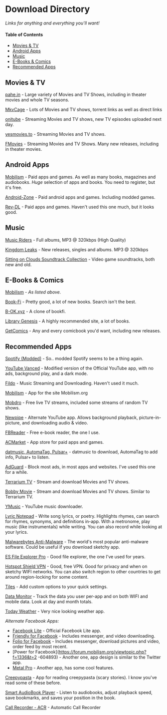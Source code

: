 # Download Directory

 *Links for anything and everything you'll want!*

#### Table of Contents

- [Movies & TV](#movies--tv)
- [Android Apps](#android-apps)
- [Music](#music)
- [E-Books & Comics](#e-books--comics)
- [Recommended Apps](#recommended-apps)

## Movies & TV

[pahe.in](pahe.in) - Large variety of Movies and TV Shows, including in theater movies and whole TV seasons.

[MkvCage](mkvcage.ws) - Lots of Movies and TV shows, torrent links as well as direct links 

[onitube](onitube.com) - Streaming Movies and TV shows, new TV episodes uploaded next day.

[yesmovies.to](yesmovies.to) - Streaming Movies and TV shows.

[FMovies](fmovies.se) - Streaming Movies and TV Shows. Many new releases, including in theater movies.

## Android Apps

[Mobilism](mobilism.org) - Paid apps and games. As well as many books, magazines and audiobooks. *Huge* selection of apps and books. You need to register, but it's free.

[Android-Zone](android-zone.ws) - Paid android apps and games. Including modded games.

[Rev-DL](revdl.com) - Paid apps and games. Haven't used this one much, but it looks good.

## Music

[Music Riders](musicriders.blogspot.com) - Full albums, MP3 @ 320kbps (High Quality)

[Kingdom Leaks](kingdom-leaks.com) - New releases, singles and albums. MP3 @ 320kbps

[Sitting on Clouds Soundtrack Collection](http://sittingoncloudsost.com/ost/last-added/) - Video game soundtracks, both new and old. 

## E-Books & Comics

[Mobilism](mobilism.org) - *As listed above.*

[Book-Fi](en.bookfi.net) - Pretty good, a lot of new books. Search isn't the best.

[B-OK.xyz](b-ok.xyz) - A clone of bookfi.

[Library Genesis](libgen.io) - A highly recommended site, a lot of books.

[GetComics](getcomics.info) - Any and every comicbook you'd want, including new releases. 



## Recommended Apps

[Spotify (Modded)](https://forum.mobilism.org/viewtopic.php?t=2605291) - So.. modded Spotify seems to be a thing again.

[YouTube Vanced](https://forum.mobilism.org/viewtopic.php?f=429&t=2609775) - Modified version of the Official YouTube app, with no ads, background play, and a dark mode.

[Fildo](https://fildo.net/android/en/) - Music Streaming and Downloading. Haven't used it much.

[Mobilism](https://forum.mobilism.org/viewtopic.php?t=214777) - App for the site Mobilism.org

[Mobdro](https://www.mobdro.to/) - Free live TV streams, included some streams of random TV shows.

[Newpipe](https://f-droid.org/en/packages/org.schabi.newpipe/) - Alternate YouTube app. Allows background playback, picture-in-picture, and downloading audio & video.

[FBReader](https://play.google.com/store/apps/details?id=org.geometerplus.zlibrary.ui.android&hl=en_US) - Free e-book reader, the one I use.

[ACMarket](https://acmarket.net/) - App store for paid apps and games. 

[datmusic, AutomaTag, Pulsar+](https://goo.gl/V4fap3) - datmusic to download, AutomaTag to add info, Pulsar+ to listen.

[AdGuard](https://forum.mobilism.org/viewtopic.php?f=437&t=2539184&hilit=AdGuard) - Block most ads, in most apps and websites. I've used this one for a while.

[Terrarium TV](https://forum.mobilism.org/viewtopic.php?f=429&t=2590758&hilit=Terrarium+TV) - Stream and download Movies and TV shows.

[Bobby Movie](https://forum.mobilism.org/viewtopic.php?f=429&t=2608448) - Stream and download Movies and TV shows. Similar to Terrarium TV.

[YMusic](https://forum.mobilism.org/viewtopic.php?f=429&t=2586052&hilit=YMusic) - YouTube music downloader. 

[Lyric Notepad](https://forum.mobilism.org/viewtopic.php?f=1332&t=2608115) - Write song lyrics, or poetry. Highlights rhymes, can search for rhymes, synonyms, and definitions in-app. With a metronome, play music (like instrumentals) while writing. You can also record while looking at your lyrics.

[Malwarebytes Anti-Malware](https://forum.mobilism.org/viewtopic.php?f=437&t=2601106) - The world's most popular anti-malware software. Could be useful if you download sketchy app.

[ES File Explorer Pro](https://forum.mobilism.org/viewtopic.php?f=438&t=2529048) - Good file explorer, the one I've used for years.

[Hotspot Shield VPN](https://forum.mobilism.org/viewtopic.php?f=428&t=2585174) - Good, free VPN. Good for privacy and when on sketchy WIFI networks. You can also switch region to other countries to get around region-locking for some content.

[Tiles](https://forum.mobilism.org/viewtopic.php?f=438&t=2511333) - Add custom options to your quick settings.

[Data Monitor](https://forum.mobilism.org/viewtopic.php?f=428&t=2603556) - Track the data you user per-app and on both WIFI and mobile data. Look at day and month totals.

[Today Weather](https://forum.mobilism.org/viewtopic.php?f=442&t=2605689) - Very nice looking weather app.

*Alternate Facebook Apps:*

- [Facebook Lite](https://forum.mobilism.org/viewtopic.php?f=1336&t=2610946) - Official Facebook Lite app.
- [Friendly for Facebook](https://forum.mobilism.org/viewtopic.php?f=1336&t=2608074) - Includes messenger, and video downloading.
- [Folio for Facebook](https://forum.mobilism.org/viewtopic.php?f=1336&t=2606052) - Includes messenger, download pictures and video, order feed by most recent.
- [Power for Facebook](https://forum.mobilism.org/viewtopic.php?f=1336&t=2 -604893) - Another one, app design is similar to the Twitter app.
- [Metal Pro](https://forum.mobilism.org/viewtopic.php?f=1336&t=2607000) - Another app, has some cool features.

[Creepypasta](https://forum.mobilism.org/viewtopic.php?f=423&t=2607826) - App for reading creepypasta (scary stories). I know you've read some of these before.

[Smart AudioBook Player](https://forum.mobilism.org/viewtopic.php?f=421&t=2610303) - Listen to audiobooks, adjust playback speed, save bookmarks, and saves your position in the book.

[Call Recorder - ACR](https://forum.mobilism.org/viewtopic.php?f=434&t=2611747) - Automatic Call Recorder
